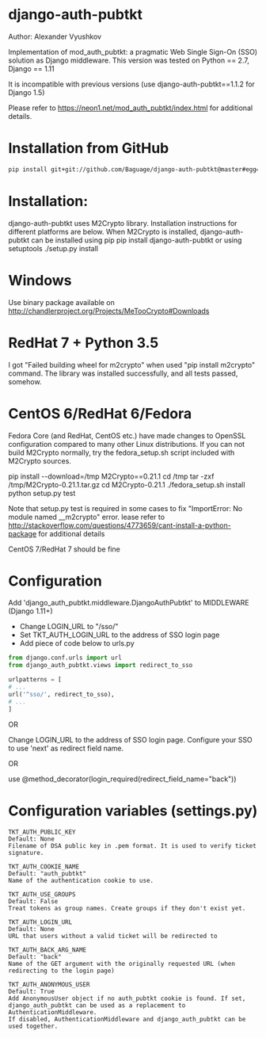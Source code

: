 # django-auth-pubtkt

Author: Alexander Vyushkov

Implementation of mod_auth_pubtkt: a pragmatic Web Single Sign-On (SSO) solution as Django middleware.
This version was tested on Python == 2.7, Django == 1.11
 
It is incompatible with previous versions (use django-auth-pubtkt==1.1.2 for Django 1.5)

Please refer to https://neon1.net/mod_auth_pubtkt/index.html for additional details.
 
# Installation from GitHub

```bash
pip install git+git://github.com/Baguage/django-auth-pubtkt@master#egg=django-auth-pubtkt
 ```

# Installation:

django-auth-pubtkt uses M2Crypto library. Installation instructions for
different platforms are below.
When M2Crypto is installed, django-auth-pubtkt can be installed using pip
pip install django-auth-pubtkt
or using setuptools
./setup.py install

# Windows

Use binary package available on http://chandlerproject.org/Projects/MeTooCrypto#Downloads

# RedHat 7 + Python 3.5

I got "Failed building wheel for m2crypto" when used "pip install m2crypto" command.
The library was installed successfully, and all tests passed, somehow.

# CentOS 6/RedHat 6/Fedora

Fedora Core (and RedHat, CentOS etc.) have made changes to OpenSSL
configuration compared to many other Linux distributions. If you can not
build M2Crypto normally, try the fedora_setup.sh script included with
M2Crypto sources.

pip install --download=/tmp M2Crypto==0.21.1
cd /tmp
tar -zxf /tmp/M2Crypto-0.21.1.tar.gz
cd M2Crypto-0.21.1
./fedora_setup.sh install
python setup.py test

Note that setup.py test is required in some cases to fix "ImportError: No module named __m2crypto" error. 
lease refer to http://stackoverflow.com/questions/4773659/cant-install-a-python-package for additional details

CentOS 7/RedHat 7 should be fine

# Configuration

Add 'django_auth_pubtkt.middleware.DjangoAuthPubtkt' to MIDDLEWARE (Django 1.11+)

* Change LOGIN_URL to "/sso/"
* Set TKT_AUTH_LOGIN_URL to the address of SSO login page
* Add piece of code below to urls.py

```python
from django.conf.urls import url
from django_auth_pubtkt.views import redirect_to_sso

urlpatterns = [
# ...
url('^sso/', redirect_to_sso),
# ...
]
```

OR

Change LOGIN_URL to the address of SSO login page.
Configure your SSO to use 'next' as redirect field name.

OR

use @method_decorator(login_required(redirect_field_name="back"))

# Configuration variables (settings.py)

```
TKT_AUTH_PUBLIC_KEY
Default: None
Filename of DSA public key in .pem format. It is used to verify ticket signature.

TKT_AUTH_COOKIE_NAME
Default: "auth_pubtkt"
Name of the authentication cookie to use.

TKT_AUTH_USE_GROUPS
Default: False
Treat tokens as group names. Create groups if they don't exist yet.

TKT_AUTH_LOGIN_URL
Default: None
URL that users without a valid ticket will be redirected to

TKT_AUTH_BACK_ARG_NAME
Default: "back"
Name of the GET argument with the originally requested URL (when redirecting to the login page)

TKT_AUTH_ANONYMOUS_USER
Default: True
Add AnonymousUser object if no auth_pubtkt cookie is found. If set, django_auth_pubtkt can be used as a replacement to AuthenticationMiddleware.
If disabled, AuthenticationMiddleware and django_auth_pubtkt can be used together.
```